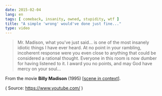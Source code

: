 ```yaml
---
date: 2015-02-04
lang: en
tags: [ comeback, insanity, owned, stupidity, wtf ]
title: "A simple 'wrong' would've done just fine..."
type: video
---
```


> Mr. Madison, what you've just said... is one of the most insanely
> idiotic things I have ever heard. At no point in your rambling,
> incoherent response were you even close to anything that could be
> considered a rational thought. Everyone in this room is now dumber for
> having listened to it. I award you no points, and may God have mercy
> on your soul...

From the movie **Billy Madison** (1995) [[scene in context](https://www.youtube.com/watch?v=Ec7rCsNFn30)].

( Source: <https://www.youtube.com/> )


